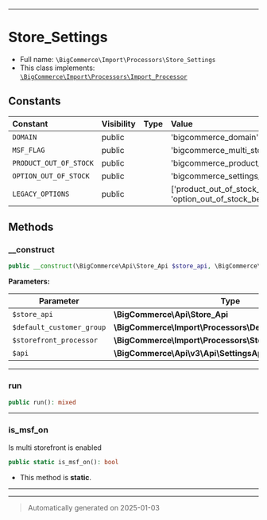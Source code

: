 ***

# Store_Settings





* Full name: `\BigCommerce\Import\Processors\Store_Settings`
* This class implements:
[`\BigCommerce\Import\Processors\Import_Processor`](./classes/BigCommerce/Import/Processors/Import_Processor.md)


## Constants

| Constant | Visibility | Type | Value |
|:---------|:-----------|:-----|:------|
|`DOMAIN`|public| |&#039;bigcommerce_domain&#039;|
|`MSF_FLAG`|public| |&#039;bigcommerce_multi_storefront&#039;|
|`PRODUCT_OUT_OF_STOCK`|public| |&#039;bigcommerce_product_out_of_stock_behavior&#039;|
|`OPTION_OUT_OF_STOCK`|public| |&#039;bigcommerce_settings_option_out&#039;|
|`LEGACY_OPTIONS`|public| |[&#039;product_out_of_stock_behavior&#039;, &#039;option_out_of_stock_behavior&#039;]|


## Methods


### __construct



```php
public __construct(\BigCommerce\Api\Store_Api $store_api, \BigCommerce\Import\Processors\Default_Customer_Group $default_customer_group, \BigCommerce\Import\Processors\Storefront_Processor $storefront_processor, \BigCommerce\Api\v3\Api\SettingsApi $api): mixed
```








**Parameters:**

| Parameter | Type | Description |
|-----------|------|-------------|
| `$store_api` | **\BigCommerce\Api\Store_Api** |  |
| `$default_customer_group` | **\BigCommerce\Import\Processors\Default_Customer_Group** |  |
| `$storefront_processor` | **\BigCommerce\Import\Processors\Storefront_Processor** |  |
| `$api` | **\BigCommerce\Api\v3\Api\SettingsApi** |  |





***

### run



```php
public run(): mixed
```












***

### is_msf_on

Is multi storefront is enabled

```php
public static is_msf_on(): bool
```



* This method is **static**.








***


***
> Automatically generated on 2025-01-03
